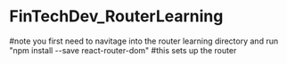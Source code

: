 # FinTechDev_RouterLearning

#note you first need to navitage into the router learning directory and run "npm install --save react-router-dom"
#this sets up the router
